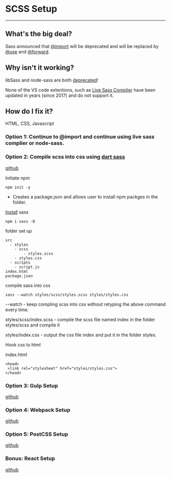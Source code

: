 # SCSS Setup

---

## What's the big deal?

Sass announced that [@import](https://sass-lang.com/documentation/at-rules/import) will be deprecated and will be replaced by [@use](https://sass-lang.com/documentation/at-rules/use) and [@forward](https://sass-lang.com/documentation/at-rules/forward).

## Why isn't it working?

libSass and node-sass are both [deprecated](https://sass-lang.com/blog/libsass-is-deprecated)!

None of the VS code extentions, such as [Live Sass Complier](https://marketplace.visualstudio.com/items?itemName=ritwickdey.live-sass) have been updated in years (since 2017) and do not support it.

## How do I fix it?

HTML, CSS, Javascript

### Option 1: Continue to @import and continue using live sass complier or node-sass.

### Option 2: Compile scss into css using [dart sass](https://www.npmjs.com/package/sass)

[github](https://github.com/davidchanho/scss-setup-tutorials/tree/main/2-compile-scss)

Initiate npm

```
npm init -y
```

- Creates a package.json and allows user to install npm packges in the folder.

[Install](https://sass-lang.com/install) sass

```
npm i sass -D
```

folder set up

```
src
  - styles
    - scss
    	- styles.scss
    - styles.css
  - scripts
  	- script.js
index.html
package.json
```

compile sass into css

```
sass --watch styles/scss/styles.scss styles/styles.css
```

--watch - keep compling scss into css without retyping the above command every time.

styles/scss/index.scss - compile the scss file named index in the folder styles/scss and compile it

styles/index.css - output the css file index and put it in the folder styles.

Hook css to html

index.html

```
<head>
 <link rel="stylesheet" href="styles/styles.css">
</head>
```

### Option 3: Gulp Setup

[github](https://github.com/davidchanho/scss-setup-tutorials/tree/main/3-gulp-scss)

### Option 4: Webpack Setup

[github](https://github.com/davidchanho/scss-setup-tutorials/tree/main/4-webpack-scss)

### Option 5: PostCSS Setup

[github](https://github.com/davidchanho/scss-setup-tutorials/tree/main/5-postcss-scss)

### Bonus: React Setup

[github](https://github.com/davidchanho/scss-setup-tutorials/tree/main/6-react-scss)

